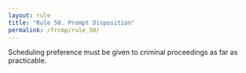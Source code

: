 ```yaml
---
layout: rule
title: "Rule 50. Prompt Disposition"
permalink: /frcmp/rule_50/
---
```


Scheduling preference must be given to criminal proceedings as far as practicable.
